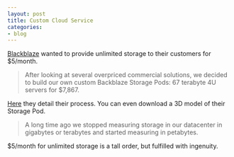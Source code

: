 ```yaml
---
layout: post
title: Custom Cloud Service
categories:
- blog
---
```


[Blackblaze](https://www.backblaze.com) wanted to provide unlimited storage to their customers for $5/month.

<blockquote>After looking at several overpriced commercial solutions, we decided to build our own custom Backblaze Storage Pods: 67 terabyte 4U servers for $7,867.</blockquote>

[Here](https://www.backblaze.com/blog/petabytes-on-a-budget-how-to-build-cheap-cloud-storage/) they detail their process. You can even download a 3D model of their Storage Pod.

<blockquote>A long time ago we stopped measuring storage in our datacenter in gigabytes or terabytes and started measuring in petabytes.</blockquote>

$5/month for unlimited storage is a tall order, but fulfilled with ingenuity.

